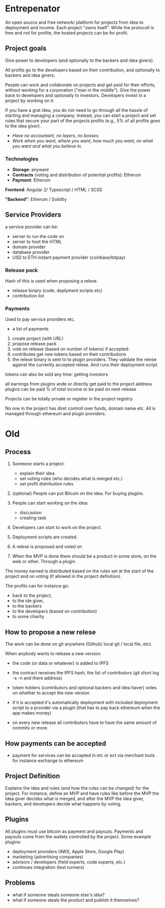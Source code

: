 # Entrepenator
An open source and free network/ platform for projects from idea to deployment and income. Each project "owns itself". While the protocoll is free and not for profite, the hosted projects can be for profit.

## Project goals
Give power to developers (and optionally to the backers and idea givers).

All profits go to the developers based on their contribution, and optionally to backers and idea givers.

People can work and collaborate on projects and get paid for their efforts, without working for a corporation ("man in the middle"). Give the power back to developers and optionally to investors. Developers invest in a project by working on it.

If you have a grat idea, you do not need to go through all the hassle of starting and managing a company. Instead, you can start a project and set rules that secure your part of the projects profits (e.g., 5% of all profits goes to the idea giver). 

- *Have no accountant, no layers, no bosses.*
- *Work when you want, where you want, how much you want, on what you want and what you believe in.*

### Technologies
- **Storage**: anyware
- **Contracts** (voting and distribution of potential profits): Etherum
- **Payment**: Etherum

**Frontend**: Angular 2/ Typescript / HTML / SCSS

**"Backend"**: Etherum / Solidity


## Service Providers
a service provider can be: 
- server to run the code on
- server to host the HTML
- domain provider
- database provider
- USD to ETH instant payment provider (coinbase/bitpay)

### Release pack
Hash of this is used when proposing a relese.
- release binary (code, deplyment scripts etc)
- contribution list

### Payments
Used to pay service providers etc.
- a list of payments



1. create project (with URL)
2. propose release pack
3. vote on release (based on number of tokens)
if accepted:
4. contributes get new tokens based on their contributions
5. the relese binary is sent to to plugin providers. They validate the relese against the currently accepted relese. And runs their deployment script

tokens can also be sold any time: getting investors

all earnings from plugins ande or directly get paid to the project address
plugins can be paid % of total income or be paid on next release

Projects can be totally private or register in the project registry.

No one in the project has diret controll over funds, domain name etc. All is managed through ethereum and plugin providers.





# Old
## Process
 1.  Someone starts a project:
      - explain their idea
      - set voting rules (who decides what is merged etc.)
      - set profit distribution rules

 2. (optional) People can put Bitcoin on the idea. For buying plugins.

 3. People can start working on the idea: 
      - discussion 
      - creating task 
 
 4. Developers can start to work on the project.

 5. Deployment scripts are created.
 
 6. A relese is proposed and voted on

 6. When the MVP is done there should be a product in some store, on the web or other. Through a plugin.

The money earned is distributed based on the rules set at the start of the project and on voting (if allowed in the project definition).

The profits can for instance go:
- back to the project, 
- to the ide giver, 
- to the backers  
- to the developers (based on contribution)
- to some charity

## How to propose a new relese
The work can be done on git anywhere (Github/ local git / local file, etc).

When anybody wants to release a new version: 
- the code (or data or whatever) is added to IPFS
- the contract receives the IPFS hash, the list of contributors (git short log -s -n and there address)
- token holders (contributors and optional backers and idea haver) votes on whether to accept the new version
- if it is accepted it's automatically deployment with included deployment script to a provider via a plugin (that has to pay back ethereum when the app makes money)

- on every new release all contributors have to have the same amount of commits or more.

## How payments can be accepted
- payment for services can be accepted in etc or ect via merchant tools for instance exchange to ethereum

## Project Definition
Explains the idea and rules (and how the rules can be changed) for the project.
For instance, define an MVP and have rules like before the MVP the idea giver decides what is merged, and after the MVP the idea giver, backers, and developers decide what happens by voting.

## Plugins
All plugins must use bitcoin as payment and payouts. Payments and payouts come from the wallets controlled by the project.
Some example plugins:
- deployment providers (AWS, Apple Store, Google Play)
- marketing (advertising companies)
- advisors / developers (field experts, code experts, etc.)
- continues integration (test runners)

## Problems
- what if someone steals someone else's idea?
- what if someone steals the product and publish it themselves?
